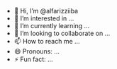 - 👋 Hi, I’m @alfarizziiba
- 👀 I’m interested in ...
- 🌱 I’m currently learning ...
- 💞️ I’m looking to collaborate on ...
- 📫 How to reach me ...
- 😄 Pronouns: ...
- ⚡ Fun fact: ...

<!---
alfarizziiba/alfarizziiba is a ✨ special ✨ repository because its `README.md` (this file) appears on your GitHub profile.
You can click the Preview link to take a look at your changes.
--->
